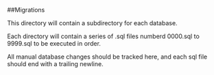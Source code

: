 ##Migrations

This directory will contain a subdirectory for each database.

Each directory will contain a series of .sql files numberd 0000.sql to 9999.sql to be executed in order. 

All manual database changes should be tracked here, and each sql file should end with a trailing newline.
